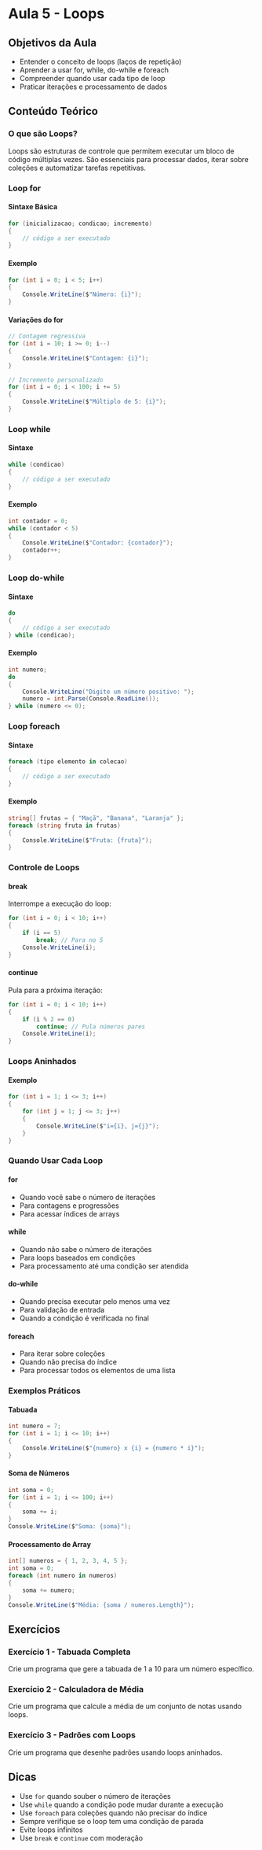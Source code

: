 # Aula 5 - Loops

## Objetivos da Aula
- Entender o conceito de loops (laços de repetição)
- Aprender a usar for, while, do-while e foreach
- Compreender quando usar cada tipo de loop
- Praticar iterações e processamento de dados

## Conteúdo Teórico

### O que são Loops?
Loops são estruturas de controle que permitem executar um bloco de código múltiplas vezes. São essenciais para processar dados, iterar sobre coleções e automatizar tarefas repetitivas.

### Loop for

#### Sintaxe Básica
```csharp
for (inicializacao; condicao; incremento)
{
    // código a ser executado
}
```

#### Exemplo
```csharp
for (int i = 0; i < 5; i++)
{
    Console.WriteLine($"Número: {i}");
}
```

#### Variações do for
```csharp
// Contagem regressiva
for (int i = 10; i >= 0; i--)
{
    Console.WriteLine($"Contagem: {i}");
}

// Incremento personalizado
for (int i = 0; i < 100; i += 5)
{
    Console.WriteLine($"Múltiplo de 5: {i}");
}
```

### Loop while

#### Sintaxe
```csharp
while (condicao)
{
    // código a ser executado
}
```

#### Exemplo
```csharp
int contador = 0;
while (contador < 5)
{
    Console.WriteLine($"Contador: {contador}");
    contador++;
}
```

### Loop do-while

#### Sintaxe
```csharp
do
{
    // código a ser executado
} while (condicao);
```

#### Exemplo
```csharp
int numero;
do
{
    Console.WriteLine("Digite um número positivo: ");
    numero = int.Parse(Console.ReadLine());
} while (numero <= 0);
```

### Loop foreach

#### Sintaxe
```csharp
foreach (tipo elemento in colecao)
{
    // código a ser executado
}
```

#### Exemplo
```csharp
string[] frutas = { "Maçã", "Banana", "Laranja" };
foreach (string fruta in frutas)
{
    Console.WriteLine($"Fruta: {fruta}");
}
```

### Controle de Loops

#### break
Interrompe a execução do loop:
```csharp
for (int i = 0; i < 10; i++)
{
    if (i == 5)
        break; // Para no 5
    Console.WriteLine(i);
}
```

#### continue
Pula para a próxima iteração:
```csharp
for (int i = 0; i < 10; i++)
{
    if (i % 2 == 0)
        continue; // Pula números pares
    Console.WriteLine(i);
}
```

### Loops Aninhados

#### Exemplo
```csharp
for (int i = 1; i <= 3; i++)
{
    for (int j = 1; j <= 3; j++)
    {
        Console.WriteLine($"i={i}, j={j}");
    }
}
```

### Quando Usar Cada Loop

#### for
- Quando você sabe o número de iterações
- Para contagens e progressões
- Para acessar índices de arrays

#### while
- Quando não sabe o número de iterações
- Para loops baseados em condições
- Para processamento até uma condição ser atendida

#### do-while
- Quando precisa executar pelo menos uma vez
- Para validação de entrada
- Quando a condição é verificada no final

#### foreach
- Para iterar sobre coleções
- Quando não precisa do índice
- Para processar todos os elementos de uma lista

### Exemplos Práticos

#### Tabuada
```csharp
int numero = 7;
for (int i = 1; i <= 10; i++)
{
    Console.WriteLine($"{numero} x {i} = {numero * i}");
}
```

#### Soma de Números
```csharp
int soma = 0;
for (int i = 1; i <= 100; i++)
{
    soma += i;
}
Console.WriteLine($"Soma: {soma}");
```

#### Processamento de Array
```csharp
int[] numeros = { 1, 2, 3, 4, 5 };
int soma = 0;
foreach (int numero in numeros)
{
    soma += numero;
}
Console.WriteLine($"Média: {soma / numeros.Length}");
```

## Exercícios

### Exercício 1 - Tabuada Completa
Crie um programa que gere a tabuada de 1 a 10 para um número específico.

### Exercício 2 - Calculadora de Média
Crie um programa que calcule a média de um conjunto de notas usando loops.

### Exercício 3 - Padrões com Loops
Crie um programa que desenhe padrões usando loops aninhados.

## Dicas
- Use `for` quando souber o número de iterações
- Use `while` quando a condição pode mudar durante a execução
- Use `foreach` para coleções quando não precisar do índice
- Sempre verifique se o loop tem uma condição de parada
- Evite loops infinitos
- Use `break` e `continue` com moderação 